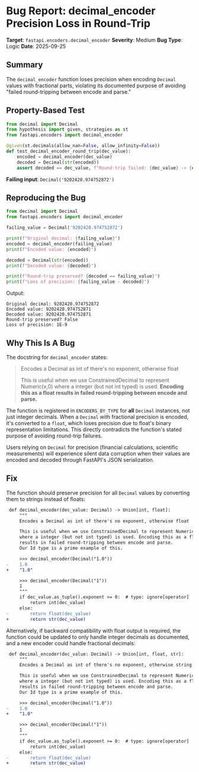 # Bug Report: decimal_encoder Precision Loss in Round-Trip

**Target**: `fastapi.encoders.decimal_encoder`
**Severity**: Medium
**Bug Type**: Logic
**Date**: 2025-09-25

## Summary

The `decimal_encoder` function loses precision when encoding `Decimal` values with fractional parts, violating its documented purpose of avoiding "failed round-tripping between encode and parse."

## Property-Based Test

```python
from decimal import Decimal
from hypothesis import given, strategies as st
from fastapi.encoders import decimal_encoder

@given(st.decimals(allow_nan=False, allow_infinity=False))
def test_decimal_encoder_round_trip(dec_value):
    encoded = decimal_encoder(dec_value)
    decoded = Decimal(str(encoded))
    assert decoded == dec_value, f"Round-trip failed: {dec_value} -> {encoded} -> {decoded}"
```

**Failing input**: `Decimal('9202420.974752872')`

## Reproducing the Bug

```python
from decimal import Decimal
from fastapi.encoders import decimal_encoder

failing_value = Decimal('9202420.974752872')

print(f"Original decimal: {failing_value}")
encoded = decimal_encoder(failing_value)
print(f"Encoded value: {encoded}")

decoded = Decimal(str(encoded))
print(f"Decoded value: {decoded}")

print(f"Round-trip preserved? {decoded == failing_value}")
print(f"Loss of precision: {failing_value - decoded}")
```

Output:
```
Original decimal: 9202420.974752872
Encoded value: 9202420.974752871
Decoded value: 9202420.974752871
Round-trip preserved? False
Loss of precision: 1E-9
```

## Why This Is A Bug

The docstring for `decimal_encoder` states:

> Encodes a Decimal as int of there's no exponent, otherwise float
>
> This is useful when we use ConstrainedDecimal to represent Numeric(x,0)
> where a integer (but not int typed) is used. **Encoding this as a float
> results in failed round-tripping between encode and parse.**

The function is registered in `ENCODERS_BY_TYPE` for **all** `Decimal` instances, not just integer decimals. When a `Decimal` with fractional precision is encoded, it's converted to a `float`, which loses precision due to float's binary representation limitations. This directly contradicts the function's stated purpose of avoiding round-trip failures.

Users relying on `Decimal` for precision (financial calculations, scientific measurements) will experience silent data corruption when their values are encoded and decoded through FastAPI's JSON serialization.

## Fix

The function should preserve precision for all `Decimal` values by converting them to strings instead of floats:

```diff
 def decimal_encoder(dec_value: Decimal) -> Union[int, float]:
     """
     Encodes a Decimal as int of there's no exponent, otherwise float

     This is useful when we use ConstrainedDecimal to represent Numeric(x,0)
     where a integer (but not int typed) is used. Encoding this as a float
     results in failed round-tripping between encode and parse.
     Our Id type is a prime example of this.

     >>> decimal_encoder(Decimal("1.0"))
-    1.0
+    "1.0"

     >>> decimal_encoder(Decimal("1"))
     1
     """
     if dec_value.as_tuple().exponent >= 0:  # type: ignore[operator]
         return int(dec_value)
     else:
-        return float(dec_value)
+        return str(dec_value)
```

Alternatively, if backward compatibility with float output is required, the function could be updated to only handle integer decimals as documented, and a new encoder could handle fractional decimals:

```diff
 def decimal_encoder(dec_value: Decimal) -> Union[int, float, str]:
     """
     Encodes a Decimal as int of there's no exponent, otherwise string

     This is useful when we use ConstrainedDecimal to represent Numeric(x,0)
     where a integer (but not int typed) is used. Encoding this as a float
     results in failed round-tripping between encode and parse.
     Our Id type is a prime example of this.

     >>> decimal_encoder(Decimal("1.0"))
-    1.0
+    "1.0"

     >>> decimal_encoder(Decimal("1"))
     1
     """
     if dec_value.as_tuple().exponent >= 0:  # type: ignore[operator]
         return int(dec_value)
     else:
-        return float(dec_value)
+        return str(dec_value)
```